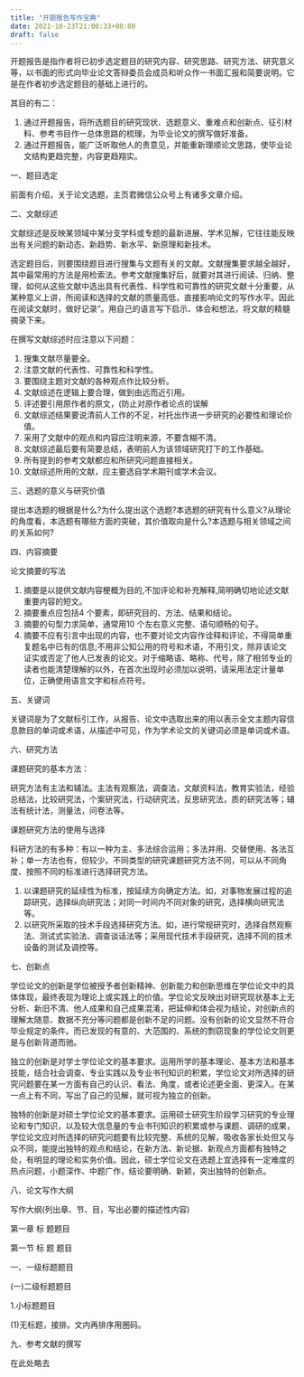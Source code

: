 ```yaml
---
title: "开题报告写作宝典"
date: 2021-10-23T21:00:33+08:00
draft: false
---
```



开题报告是指作者将已初步选定题目的研究内容、研究思路、研究方法、研究意义等，以书面的形式向毕业论文答辩委员会成员和听众作一书面汇报和简要说明。它是在作者初步选定题目的基础上进行的。

其目的有二：　

1. 通过开题报告，将所选题目的研究现状、选题意义、重难点和创新点、征引材料、参考书目作一总体思路的梳理，为毕业论文的撰写做好准备。
2. 通过开题报告，能广泛听取他人的贵意见，并能重新理顺论文思路，使毕业论文结构更趋完整，内容更趋翔实。

一、题目选定

前面有介绍，关于论文选题，主页君微信公众号上有诸多文章介绍。

二、文献综述

文献综述是反映某领域中某分支学科或专题的最新进展、学术见解，它往往能反映出有关问题的新动态、新趋势、新水平、新原理和新技术。

选定题目后，则要围绕题目进行搜集与文题有关的文献。文献搜集要求越全越好，其中最常用的方法是用检索法。参考文献搜集好后，就要对其进行阅读、归纳、整理，如何从这些文献中选出具有代表性、科学性和可靠性的研究文献十分重要，从某种意义上讲，所阅读和选择的文献的质量高低，直接影响论文的写作水平。因此在阅读文献时，做好记录”。用自己的语言写下启示、体会和想法，将文献的精髓摘录下来。

在撰写文献综述时应注意以下问题：
1. 搜集文献尽量要全。
2. 注意文献的代表性、可靠性和科学性。
3. 要围绕主题对文献的各种观点作比较分析。
4. 文献综述在逻辑上要合理，做到由远而近引用。
5. 评述要引用原作者的原文，(防止对原作者论点的误解　
6. 文献综述结果要说清前人工作的不足，衬托出作进一步研究的必要性和理论价值。
7. 采用了文献中的观点和内容应注明来源，不要含糊不清。
8. 文献综述最后要有简要总结，表明前人为该领域研究打下的工作基础。
9. 所有提到的参考文献都应和所研究问题直接相关。
10. 文献综述所用的文献，应主要选自学术期刊或学术会议。

三、选题的意义与研究价值

提出本选题的根据是什么?为什么提出这个选题?本选题的研究有什么意义?从理论的角度看，本选题有哪些方面的突破，其价值取向是什么?本选题与相关领域之间的关系如何?

四、内容摘要

论文摘要的写法

1. 摘要是以提供文献内容梗概为目的,不加评论和补充解释,简明确切地论述文献重要内容的短文。
2. 摘要重点应包括4 个要素，即研究目的、方法、结果和结论。
3. 摘要的句型力求简单，通常用10 个左右意义完整、语句顺畅的句子。
4. 摘要不应有引言中出现的内容，也不要对论文内容作诠释和评论，不得简单重复题名中已有的信息;不用非公知公用的符号和术语，不用引文，除非该论文证实或否定了他人已发表的论文。对于缩略语、略称、代号，除了相邻专业的读者也能清楚理解的以外，在首次出现时必须加以说明，请采用法定计量单位，正确使用语言文字和标点符号。

五、关键词

关键词是为了文献标引工作，从报告、论文中选取出来的用以表示全文主题内容信息款目的单词或术语，从描述中可见，作为学术论文的关键词必须是单词或术语。

六、研究方法

课题研究的基本方法：

研究方法有主法和辅法。主法有观察法，调查法，文献资料法，教育实验法，经验总结法，比较研究法，个案研究法，行动研究法，反思研究法，质的研究法等；辅法有统计法，测量法，问卷法等。

课题研究方法的使用与选择

科研方法的有多种：有以一种为主、多法综合运用；多法并用、交替使用、各法互补；单一方法也有，但较少。不同类型的研究课题研究方法不同，可以从不同角度、按照不同的标准进行选择研究方法。
1. 以课题研究的延续性为标准，按延续方向确定方法。如，对事物发展过程的追踪研究，选择纵向研究法；对同一时间内不同对象的研究，选择横向研究法等。
2. 以研究所采取的技术手段选择研究方法。如，进行常规研究时，选择自然观察法、测试式实验法、调查谈话法等；采用现代技术手段研究，选择不同的技术设备的测试及调控等。

七、创新点

学位论文的创新是学位被授予者创新精神、创新能力和创新思维在学位论文中的具体体现，最终表现为理论上或实践上的价值。学位论文反映出对研究现状基本上无分析、新旧不清、他人成果和自己成果混淆，把延伸和体会视为结论，对创新点的理解太随意、数据不充分等问题都是创新不足的问题。没有创新的论文显然不符合毕业规定的条件。而已发现的有意的、大范围的、系统的剽窃现象的学位论文则更是与创新背道而驰。

独立的创新是对学士学位论文的基本要求。运用所学的基本理论、基本方法和基本技能，结合社会调查、专业实践以及专业书刊知识的积累，学位论文对所选择的研究问题要在某一方面有自己的认识、看法、角度，或者论述更全面、更深入。在某一点上有不同，写出了自己的见解，就可视为独立的创新。

独特的创新是对硕士学位论文的基本要求。运用硕士研究生阶段学习研究的专业理论和专门知识，以及较大信息量的专业书刊知识的积累或参与课题、调研的成果，学位论文应对所选择的研究问题要有比较完整、系统的见解，吸收各家长处但又与众不同，能提出独特的观点和结论，在新方法、新论据、新观点方面都有独特之处，有明显的理论和实务价值。因此，硕士学位论文在选题上宜选择有一定难度的热点问题，小题深作、中题广作，结论要明确、新颖，突出独特的创新点。

八、论文写作大纲

写作大纲(列出章、节、目，写出必要的描述性内容)

第一章 标 题题目

第一节 标 题 题目

一、一级标题题目

(一)二级标题题目

1.小标题题目

(1)无标题，接排。文内再排序用圈码。

九、参考文献的撰写

在此处略去
